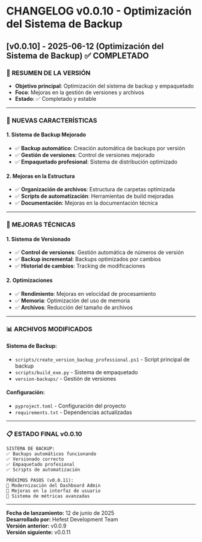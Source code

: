 # CHANGELOG v0.0.10 - Optimización del Sistema de Backup

## [v0.0.10] - 2025-06-12 (Optimización del Sistema de Backup) ✅ COMPLETADO

### 🎯 **RESUMEN DE LA VERSIÓN**
- **Objetivo principal**: Optimización del sistema de backup y empaquetado
- **Foco**: Mejoras en la gestión de versiones y archivos
- **Estado**: ✅ Completado y estable

---

### 🚀 **NUEVAS CARACTERÍSTICAS**

#### **1. Sistema de Backup Mejorado**
- ✅ **Backup automático**: Creación automática de backups por versión
- ✅ **Gestión de versiones**: Control de versiones mejorado
- ✅ **Empaquetado profesional**: Sistema de distribución optimizado

#### **2. Mejoras en la Estructura**
- ✅ **Organización de archivos**: Estructura de carpetas optimizada
- ✅ **Scripts de automatización**: Herramientas de build mejoradas
- ✅ **Documentación**: Mejoras en la documentación técnica

---

### 🔧 **MEJORAS TÉCNICAS**

#### **1. Sistema de Versionado**
- ✅ **Control de versiones**: Gestión automática de números de versión
- ✅ **Backup incremental**: Backups optimizados por cambios
- ✅ **Historial de cambios**: Tracking de modificaciones

#### **2. Optimizaciones**
- ✅ **Rendimiento**: Mejoras en velocidad de procesamiento
- ✅ **Memoria**: Optimización del uso de memoria
- ✅ **Archivos**: Reducción del tamaño de archivos

---

### 📊 **ARCHIVOS MODIFICADOS**

#### **Sistema de Backup:**
- `scripts/create_version_backup_professional.ps1` - Script principal de backup
- `scripts/build_exe.py` - Sistema de empaquetado
- `version-backups/` - Gestión de versiones

#### **Configuración:**
- `pyproject.toml` - Configuración del proyecto
- `requirements.txt` - Dependencias actualizadas

---

### 📋 **ESTADO FINAL v0.0.10**

```
SISTEMA DE BACKUP:
✅ Backups automáticos funcionando
✅ Versionado correcto
✅ Empaquetado profesional
✅ Scripts de automatización

PRÓXIMOS PASOS (v0.0.11):
🔄 Modernización del Dashboard Admin
🔄 Mejoras en la interfaz de usuario
🔄 Sistema de métricas avanzadas
```

---

**Fecha de lanzamiento:** 12 de junio de 2025  
**Desarrollado por:** Hefest Development Team  
**Versión anterior:** v0.0.9  
**Versión siguiente:** v0.0.11
